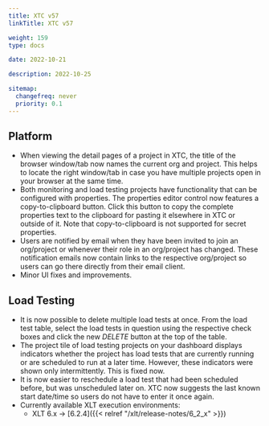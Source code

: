 ```yaml
---
title: XTC v57
linkTitle: XTC v57

weight: 159
type: docs

date: 2022-10-21

description: 2022-10-25

sitemap:
  changefreq: never
  priority: 0.1
---
```


## Platform

* When viewing the detail pages of a project in XTC, the title of the browser window/tab now names the current org and project. This helps to locate the right window/tab in case you have multiple projects open in your browser at the same time.
* Both monitoring and load testing projects have functionality that can be configured with properties. The properties editor control now features a copy-to-clipboard button. Click this button to copy the complete properties text to the clipboard for pasting it elsewhere in XTC or outside of it. Note that copy-to-clipboard is not supported for secret properties.
* Users are notified by email when they have been invited to join an org/project or whenever their role in an org/project has changed. These notification emails now contain links to the respective org/project so users can go there directly from their email client.
* Minor UI fixes and improvements.


## Load Testing

* It is now possible to delete multiple load tests at once. From the load test table, select the load tests in question using the respective check boxes and click the new *DELETE* button at the top of the table.
* The project tile of load testing projects on your dashboard displays indicators whether the project has load tests that are currently running or are scheduled to run at a later time. However, these indicators were shown only intermittently. This is fixed now.
* It is now easier to reschedule a load test that had been scheduled before, but was unscheduled later on. XTC now suggests the last known start date/time so users do not have to enter it once again.
* Currently available XLT execution environments:
    * XLT 6.x → [6.2.4]({{< relref "/xlt/release-notes/6_2_x" >}})
